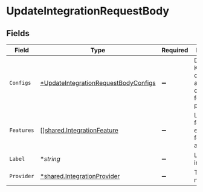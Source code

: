 # UpdateIntegrationRequestBody


## Fields

| Field                                                                                                  | Type                                                                                                   | Required                                                                                               | Description                                                                                            |
| ------------------------------------------------------------------------------------------------------ | ------------------------------------------------------------------------------------------------------ | ------------------------------------------------------------------------------------------------------ | ------------------------------------------------------------------------------------------------------ |
| `Configs`                                                                                              | [*UpdateIntegrationRequestBodyConfigs](../../models/operations/updateintegrationrequestbodyconfigs.md) | :heavy_minus_sign:                                                                                     | Decrypted Key/Value object of the associated configuration for that provider                           |
| `Features`                                                                                             | [][shared.IntegrationFeature](../../models/shared/integrationfeature.md)                               | :heavy_minus_sign:                                                                                     | List of features to enable (see features list above)                                                   |
| `Label`                                                                                                | **string*                                                                                              | :heavy_minus_sign:                                                                                     | Label of the integration                                                                               |
| `Provider`                                                                                             | [*shared.IntegrationProvider](../../models/shared/integrationprovider.md)                              | :heavy_minus_sign:                                                                                     | The provider name                                                                                      |